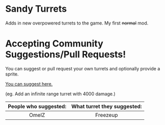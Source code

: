 # Sandy Turrets

Adds in new overpowered turrets to the game.
My first ~~normal~~ mod.


# Accepting Community Suggestions/Pull Requests!
You can suggest or pull request your own turrets and optionally provide a sprite.

[You can suggest here.](https://github.com/SMOLKEYS/sandyturretsuggestions/issues/new?assignees=&labels=suggestion&template=suggestion.md&title=)

(eg. Add an infinite range turret with 4000 damage.)



|People who suggested:|What turret they suggested:|
|:---:|:---:|
OmelZ|Freezeup
